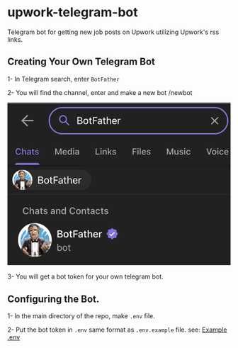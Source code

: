 # upwork-telegram-bot
Telegram bot for getting new job posts on Upwork utilizing Upwork's rss links.

## Creating Your Own Telegram Bot
1- In Telegram search, enter `BotFather`

2- You will find the channel, enter and make a new bot /newbot

![alt text](./images/botfather.png)

3- You will get a bot token for your own telegram bot.

## Configuring the Bot.

1- In the main directory of the repo, make `.env` file. 

2- Put the bot token in `.env` same format as `.env.example` file. see: [Example .env](./.env.example)

